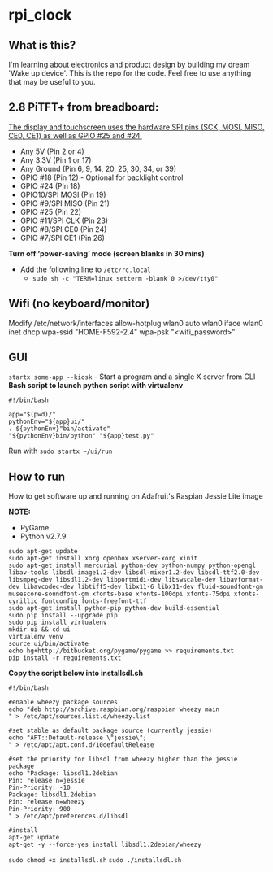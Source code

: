 # rpi_clock

## What is this?
I'm learning about electronics and product design by building my dream 'Wake up device'. This is the repo for the code. Feel free to use anything that may be useful to you.

## 2.8 PiTFT+ from breadboard:
[The display and touchscreen uses the hardware SPI pins (SCK, MOSI, MISO, CE0, CE1) as well as GPIO #25 and #24.](https://www.adafruit.com/product/2298)
* Any 5V (Pin 2 or 4)
* Any 3.3V (Pin 1 or 17)
* Any Ground (Pin 6, 9, 14, 20, 25, 30, 34, or 39)
* GPIO #18 (Pin 12) - Optional for backlight control
* GPIO #24 (Pin 18)
* GPIO10/SPI MOSI (Pin 19)
* GPIO #9/SPI MISO (Pin 21)
* GPIO #25 (Pin 22)
* GPIO #11/SPI CLK (Pin 23)
* GPIO #8/SPI CE0 (Pin 24)
* GPIO #7/SPI CE1 (Pin 26)

**Turn off ‘power-saving’ mode (screen blanks in 30 mins)**
* Add the following line to `/etc/rc.local`
  * `sudo sh -c "TERM=linux setterm -blank 0 >/dev/tty0"`


## Wifi (no keyboard/monitor)
Modify /etc/network/interfaces
allow-hotplug wlan0
auto wlan0
iface wlan0 inet dhcp
	wpa-ssid "HOME-F592-2.4"
	wpa-psk "<wifi_password>”

## GUI
`startx some-app --kiosk` - Start a program and a single X server from CLI
**Bash script to launch python script with virtualenv**
```
#!/bin/bash

app="$(pwd)/"
pythonEnv="${app}ui/"
. ${pythonEnv}"bin/activate"
"${pythonEnv}bin/python" "${app}test.py"
```

Run with `sudo startx ~/ui/run`

## How to run
How to get software up and running on Adafruit's Raspian Jessie Lite image

**NOTE:** 
* PyGame 
* Python v2.7.9

```
sudo apt-get update
sudo apt-get install xorg openbox xserver-xorg xinit
sudo apt-get install mercurial python-dev python-numpy python-opengl libav-tools libsdl-image1.2-dev libsdl-mixer1.2-dev libsdl-ttf2.0-dev libsmpeg-dev libsdl1.2-dev libportmidi-dev libswscale-dev libavformat-dev libavcodec-dev libtiff5-dev libx11-6 libx11-dev fluid-soundfont-gm musescore-soundfont-gm xfonts-base xfonts-100dpi xfonts-75dpi xfonts-cyrillic fontconfig fonts-freefont-ttf
sudo apt-get install python-pip python-dev build-essential 
sudo pip install --upgrade pip 
sudo pip install virtualenv
mkdir ui && cd ui
virtualenv venv
source ui/bin/activate
echo hg+http://bitbucket.org/pygame/pygame >> requirements.txt
pip install -r requirements.txt
```

**Copy the script below into installsdl.sh**
```
#!/bin/bash
  
#enable wheezy package sources
echo "deb http://archive.raspbian.org/raspbian wheezy main
" > /etc/apt/sources.list.d/wheezy.list

#set stable as default package source (currently jessie)
echo "APT::Default-release \"jessie\";
" > /etc/apt/apt.conf.d/10defaultRelease

#set the priority for libsdl from wheezy higher than the jessie package
echo "Package: libsdl1.2debian
Pin: release n=jessie
Pin-Priority: -10
Package: libsdl1.2debian
Pin: release n=wheezy
Pin-Priority: 900
" > /etc/apt/preferences.d/libsdl

#install
apt-get update
apt-get -y --force-yes install libsdl1.2debian/wheezy
```

`sudo chmod +x installsdl.sh`
`sudo ./installsdl.sh`
